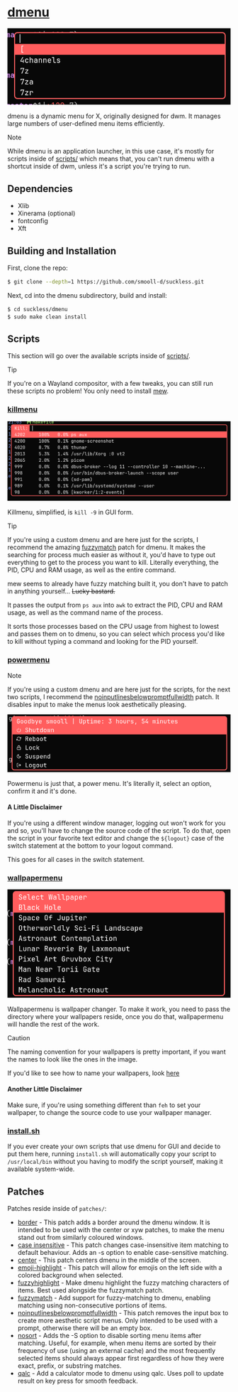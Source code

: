 # [dmenu](https://tools.suckless.org/dmenu)
<p align="center">
    <img src="../assets/dmenu_current_configuration.png" alt="dmenu Showcase">
</p>

dmenu is a dynamic menu for X, originally designed for dwm. It manages large numbers of user-defined menu items efficiently.

>[!NOTE]
>While dmenu is an application launcher, in this use case, it's mostly for scripts inside of [scripts/](https://github.com/smooll-d/suckless/tree/master/dmenu/scripts) which means that, you can't run dmenu with a shortcut inside of dwm, unless it's a script you're trying to run.

## Dependencies

- Xlib
- Xinerama (optional)
- fontconfig
- Xft

## Building and Installation
First, clone the repo:

```bash
$ git clone --depth=1 https://github.com/smooll-d/suckless.git
```

Next, cd into the dmenu subdirectory, build and install:

```bash
$ cd suckless/dmenu
$ sudo make clean install
```

## Scripts
This section will go over the available scripts inside of [scripts/](https://github.com/smooll-d/suckless/tree/master/dmenu/scripts).

>[!TIP]
>If you're on a Wayland compositor, with a few tweaks, you can still run these scripts no problem! You only need to install [mew](https://codeberg.org/unixchad/mew/src/branch/master).

### [killmenu](https://github.com/smooll-d/suckless/blob/master/dmenu/scripts/killmenu.sh)
<p align="center">
    <img src="../assets/killmenu.png" alt="killmenu Showcase">
</p>

Killmenu, simplified, is `kill -9` in GUI form.

>[!TIP]
>If you're using a custom dmenu and are here just for the scripts, I recommend the amazing [fuzzymatch](https://tools.suckless.org/dmenu/patches/fuzzymatch/) patch for dmenu.
>It makes the searching for process much easier as without it, you'd have to type out everything to get to the process you want to kill. Literally everything, the PID, CPU and RAM usage, as well as the entire command.
>
>mew seems to already have fuzzy matching built it, you don't have to patch in anything yourself... ~~Lucky bastard.~~

It passes the output from `ps aux` into `awk` to extract the PID, CPU and RAM usage, as well as the command name of the process.

It sorts those processes based on the CPU usage from highest to lowest and passes them on to dmenu, so you can select which process you'd like to kill without typing a command and looking for the PID yourself.

### [powermenu](https://github.com/smooll-d/suckless/blob/master/dmenu/scripts/powermenu.sh)
>[!NOTE]
>If you're using a custom dmenu and are here just for the scripts, for the next two scripts, I recommend the [noinputlinesbelowpromptfullwidth](https://tools.suckless.org/dmenu/patches/no-input/) patch.
>It disables input to make the menus look aesthetically pleasing.

<p align="center">
    <img src="../assets/powermenu.png" alt="powermenu Showcase">
</p>

Powermenu is just that, a power menu. It's literally it, select an option, confirm it and it's done.

#### A Little Disclaimer
If you're using a different window manager, logging out won't work for you and so, you'll have to change the source code of the script.
To do that, open the script in your favorite text editor and change the `${logout}` case of the switch statement at the bottom to your
logout command.

This goes for all cases in the switch statement.

### [wallpapermenu](https://github.com/smooll-d/suckless/blob/master/dmenu/scripts/wallpapermenu.sh)
<p align="center">
    <img src="../assets/wallpapermenu.png" alt="powermenu Showcase">
</p>

Wallpapermenu is wallpaper changer. To make it work, you need to pass the directory where your wallpapers reside, once you do that,
wallpapermenu will handle the rest of the work.

>[!CAUTION]
>The naming convention for your wallpapers is pretty important, if you want the names to look like the ones in the image.
>
>If you'd like to see how to name your wallpapers, look [here](https://github.com/smooll-d/dotfiles/tree/master/home/wallpapers)

#### Another Little Disclaimer
Make sure, if you're using something different than `feh` to set your wallpaper, to change the source code to use your wallpaper manager.

### [install.sh](https://github.com/smooll-d/suckless/blob/master/dmenu/scripts/install.sh)
If you ever create your own scripts that use dmenu for GUI and decide to put them here, running `install.sh` will automatically
copy your script to `/usr/local/bin` without you having to modify the script yourself, making it available system-wide.

## Patches
Patches reside inside of `patches/`:

- [border](https://tools.suckless.org/dmenu/patches/border/) - This patch adds a border around the dmenu window. It is intended to be used with the center or xyw patches, to make the menu stand out from similarly coloured windows.
- [case insensitive](https://tools.suckless.org/dmenu/patches/case-insensitive/) - This patch changes case-insensitive item matching to default behaviour. Adds an -s option to enable case-sensitive matching.
- [center](https://tools.suckless.org/dmenu/patches/center/) - This patch centers dmenu in the middle of the screen.
- [emoji-highlight](https://tools.suckless.org/dmenu/patches/emoji-highlight/) - This patch will allow for emojis on the left side with a colored background when selected.
- [fuzzyhighlight](https://tools.suckless.org/dmenu/patches/fuzzyhighlight/) - Make dmenu highlight the fuzzy matching characters of items. Best used alongside the fuzzymatch patch.
- [fuzzymatch](https://tools.suckless.org/dmenu/patches/fuzzymatch/) - Add support for fuzzy-matching to dmenu, enabling matching using non-consecutive portions of items.
- [noinputlinesbelowpromptfullwidth](https://tools.suckless.org/dmenu/patches/no-input/) - This patch removes the input box to create more aesthetic script menus. Only intended to be used with a prompt, otherwise there will be an empty box.
- [nosort](https://tools.suckless.org/dmenu/patches/no-sort/) - Adds the -S option to disable sorting menu items after matching. Useful, for example, when menu items are sorted by their frequency of use (using an external cache) and the most frequently selected items should always appear first regardless of how they were exact, prefix, or substring matches.
- [qalc](https://tools.suckless.org/dmenu/patches/qalc/) - Add a calculator mode to dmenu using qalc. Uses poll to update result on key press for smooth feedback.
